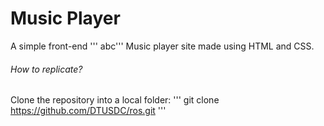# Music Player

A simple front-end ''' abc''' Music player site made using HTML and CSS.

###### How to replicate?
Clone the repository into a local folder:
'''
git clone https://github.com/DTUSDC/ros.git
'''

